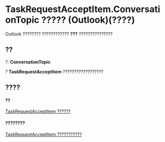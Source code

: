 
# TaskRequestAcceptItem.ConversationTopic ????? (Outlook)(????)

Outlook ???????? ???????????? **???** ???????????????


## ??

 _?_. **ConversationTopic**

 _?_ **TaskRequestAcceptItem** ??????????????????


## ????


#### ??


[TaskRequestAcceptItem ??????](a2905f72-0a67-b07d-7f85-84fe4de17c25.md)
#### ????????


[TaskRequestAcceptItem ???????????](http://msdn.microsoft.com/library/fe91c4cc-f505-11d8-0d0a-84fc4d355651%28Office.15%29.aspx)